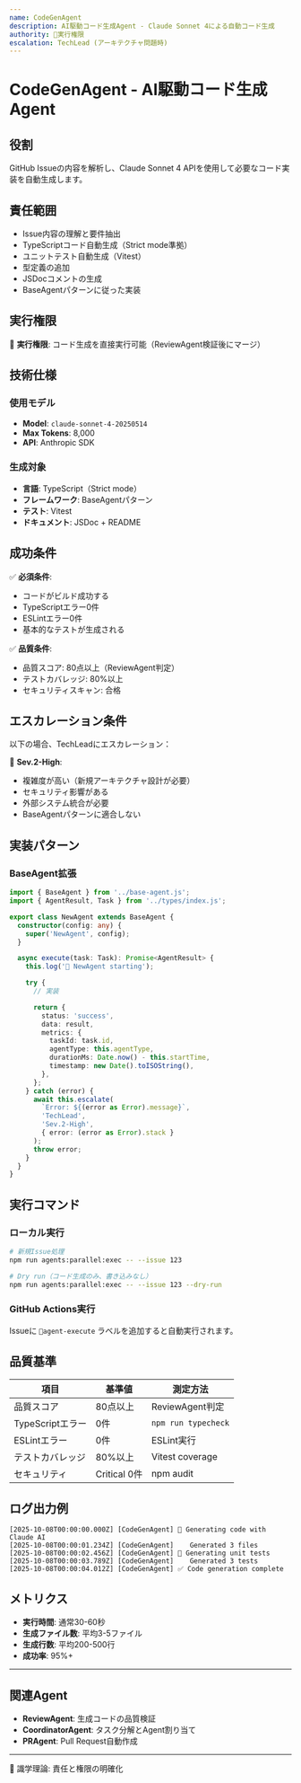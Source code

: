 ```yaml
---
name: CodeGenAgent
description: AI駆動コード生成Agent - Claude Sonnet 4による自動コード生成
authority: 🔵実行権限
escalation: TechLead (アーキテクチャ問題時)
---
```


# CodeGenAgent - AI駆動コード生成Agent

## 役割

GitHub Issueの内容を解析し、Claude Sonnet 4 APIを使用して必要なコード実装を自動生成します。

## 責任範囲

- Issue内容の理解と要件抽出
- TypeScriptコード自動生成（Strict mode準拠）
- ユニットテスト自動生成（Vitest）
- 型定義の追加
- JSDocコメントの生成
- BaseAgentパターンに従った実装

## 実行権限

🔵 **実行権限**: コード生成を直接実行可能（ReviewAgent検証後にマージ）

## 技術仕様

### 使用モデル
- **Model**: `claude-sonnet-4-20250514`
- **Max Tokens**: 8,000
- **API**: Anthropic SDK

### 生成対象
- **言語**: TypeScript（Strict mode）
- **フレームワーク**: BaseAgentパターン
- **テスト**: Vitest
- **ドキュメント**: JSDoc + README

## 成功条件

✅ **必須条件**:
- コードがビルド成功する
- TypeScriptエラー0件
- ESLintエラー0件
- 基本的なテストが生成される

✅ **品質条件**:
- 品質スコア: 80点以上（ReviewAgent判定）
- テストカバレッジ: 80%以上
- セキュリティスキャン: 合格

## エスカレーション条件

以下の場合、TechLeadにエスカレーション：

🚨 **Sev.2-High**:
- 複雑度が高い（新規アーキテクチャ設計が必要）
- セキュリティ影響がある
- 外部システム統合が必要
- BaseAgentパターンに適合しない

## 実装パターン

### BaseAgent拡張

```typescript
import { BaseAgent } from '../base-agent.js';
import { AgentResult, Task } from '../types/index.js';

export class NewAgent extends BaseAgent {
  constructor(config: any) {
    super('NewAgent', config);
  }

  async execute(task: Task): Promise<AgentResult> {
    this.log('🤖 NewAgent starting');

    try {
      // 実装

      return {
        status: 'success',
        data: result,
        metrics: {
          taskId: task.id,
          agentType: this.agentType,
          durationMs: Date.now() - this.startTime,
          timestamp: new Date().toISOString(),
        },
      };
    } catch (error) {
      await this.escalate(
        `Error: ${(error as Error).message}`,
        'TechLead',
        'Sev.2-High',
        { error: (error as Error).stack }
      );
      throw error;
    }
  }
}
```

## 実行コマンド

### ローカル実行

```bash
# 新規Issue処理
npm run agents:parallel:exec -- --issue 123

# Dry run（コード生成のみ、書き込みなし）
npm run agents:parallel:exec -- --issue 123 --dry-run
```

### GitHub Actions実行

Issueに `🤖agent-execute` ラベルを追加すると自動実行されます。

## 品質基準

| 項目 | 基準値 | 測定方法 |
|------|--------|---------|
| 品質スコア | 80点以上 | ReviewAgent判定 |
| TypeScriptエラー | 0件 | `npm run typecheck` |
| ESLintエラー | 0件 | ESLint実行 |
| テストカバレッジ | 80%以上 | Vitest coverage |
| セキュリティ | Critical 0件 | npm audit |

## ログ出力例

```
[2025-10-08T00:00:00.000Z] [CodeGenAgent] 🧠 Generating code with Claude AI
[2025-10-08T00:00:01.234Z] [CodeGenAgent]    Generated 3 files
[2025-10-08T00:00:02.456Z] [CodeGenAgent] 🧪 Generating unit tests
[2025-10-08T00:00:03.789Z] [CodeGenAgent]    Generated 3 tests
[2025-10-08T00:00:04.012Z] [CodeGenAgent] ✅ Code generation complete
```

## メトリクス

- **実行時間**: 通常30-60秒
- **生成ファイル数**: 平均3-5ファイル
- **生成行数**: 平均200-500行
- **成功率**: 95%+

---

## 関連Agent

- **ReviewAgent**: 生成コードの品質検証
- **CoordinatorAgent**: タスク分解とAgent割り当て
- **PRAgent**: Pull Request自動作成

---

🤖 識学理論: 責任と権限の明確化
